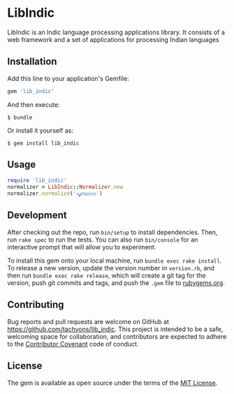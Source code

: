 # LibIndic

LibIndic is an Indic language processing applications library. It consists of a web framework and a set of applications for processing Indian languages

## Installation

Add this line to your application's Gemfile:

```ruby
gem 'lib_indic'
```

And then execute:

    $ bundle

Or install it yourself as:

    $ gem install lib_indic

## Usage

```ruby
require 'lib_indic'
normalizer = LibIndic::Normalizer.new
normalizer.normalize('പൂമ്പാററ')
```


## Development

After checking out the repo, run `bin/setup` to install dependencies. Then, run `rake spec` to run the tests. You can also run `bin/console` for an interactive prompt that will allow you to experiment.

To install this gem onto your local machine, run `bundle exec rake install`. To release a new version, update the version number in `version.rb`, and then run `bundle exec rake release`, which will create a git tag for the version, push git commits and tags, and push the `.gem` file to [rubygems.org](https://rubygems.org).

## Contributing

Bug reports and pull requests are welcome on GitHub at https://github.com/tachyons/lib_indic. This project is intended to be a safe, welcoming space for collaboration, and contributors are expected to adhere to the [Contributor Covenant](http://contributor-covenant.org) code of conduct.


## License

The gem is available as open source under the terms of the [MIT License](http://opensource.org/licenses/MIT).

